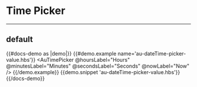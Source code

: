 # Time Picker

---

## default

{{#docs-demo as |demo|}}
  {{#demo.example name='au-dateTime-picker-value.hbs'}}
    <AuTimePicker @hoursLabel="Hours" @minutesLabel="Minutes" @secondsLabel="Seconds" @nowLabel="Now" />
  {{/demo.example}}
  {{demo.snippet 'au-dateTime-picker-value.hbs'}}
{{/docs-demo}}

